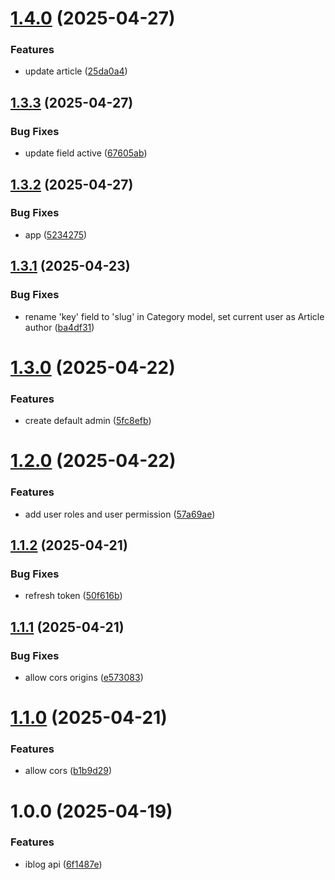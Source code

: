 # [1.4.0](https://github.com/samaelpola/iblog-api/compare/v1.3.3...v1.4.0) (2025-04-27)


### Features

* update article ([25da0a4](https://github.com/samaelpola/iblog-api/commit/25da0a4d37bcbf05b5ceb61cfed105e787c42bfa))

## [1.3.3](https://github.com/samaelpola/iblog-api/compare/v1.3.2...v1.3.3) (2025-04-27)


### Bug Fixes

* update field active ([67605ab](https://github.com/samaelpola/iblog-api/commit/67605aba6347b6782a3d6615c24d2000d854d7d6))

## [1.3.2](https://github.com/samaelpola/iblog-api/compare/v1.3.1...v1.3.2) (2025-04-27)


### Bug Fixes

* app ([5234275](https://github.com/samaelpola/iblog-api/commit/52342759fa5f2f4bb9c8170de3ca6687f5aa7926))

## [1.3.1](https://github.com/samaelpola/iblog-api/compare/v1.3.0...v1.3.1) (2025-04-23)


### Bug Fixes

* rename 'key' field to 'slug' in Category model, set current user as Article author ([ba4df31](https://github.com/samaelpola/iblog-api/commit/ba4df31c69ce1b319e43bb3c9d417407ccaf7eee))

# [1.3.0](https://github.com/samaelpola/iblog-api/compare/v1.2.0...v1.3.0) (2025-04-22)


### Features

* create default admin ([5fc8efb](https://github.com/samaelpola/iblog-api/commit/5fc8efb0b94cede6c7f50f698fd16cb1cc536fbe))

# [1.2.0](https://github.com/samaelpola/iblog-api/compare/v1.1.2...v1.2.0) (2025-04-22)


### Features

* add user roles and user permission ([57a69ae](https://github.com/samaelpola/iblog-api/commit/57a69ae649adbec60eb3d0bd870934aae55abcb9))

## [1.1.2](https://github.com/samaelpola/iblog-api/compare/v1.1.1...v1.1.2) (2025-04-21)


### Bug Fixes

* refresh token ([50f616b](https://github.com/samaelpola/iblog-api/commit/50f616bb636f26b9649f11c85e1668731240aa9b))

## [1.1.1](https://github.com/samaelpola/iblog-api/compare/v1.1.0...v1.1.1) (2025-04-21)


### Bug Fixes

* allow cors origins ([e573083](https://github.com/samaelpola/iblog-api/commit/e57308316859256f373a142ae206d7c3ae8aa644))

# [1.1.0](https://github.com/samaelpola/iblog-api/compare/v1.0.0...v1.1.0) (2025-04-21)


### Features

* allow cors ([b1b9d29](https://github.com/samaelpola/iblog-api/commit/b1b9d291aa1b98649a6d3f3b545f3af093d7492c))

# 1.0.0 (2025-04-19)


### Features

* iblog api ([6f1487e](https://github.com/samaelpola/iblog-api/commit/6f1487ee147086439b64485bc1bd63149481ed96))
